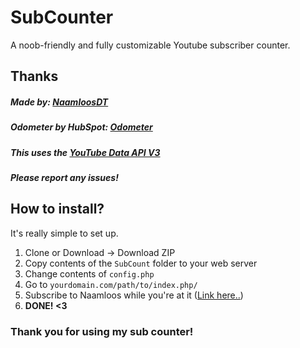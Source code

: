 # SubCounter
A noob-friendly and fully customizable Youtube subscriber counter.

## Thanks
##### Made by: [NaamloosDT](https://github.com/NaamloosDT/)
##### Odometer by HubSpot: [Odometer](https://github.com/HubSpot/odometer)
##### This uses the [YouTube Data API V3](https://developers.google.com/youtube/v3/)
##### Please report any issues!

## How to install?
It's really simple to set up.
1. Clone or Download -> Download ZIP
2. Copy contents of the `SubCount` folder to your web server
3. Change contents of `config.php`
4. Go to `yourdomain.com/path/to/index.php/`
5. Subscribe to Naamloos while you're at it ([Link here..](https://www.youtube.com/channel/UCg9pAY2HV9IVSXryhVFpgKA))
6. **DONE! <3**

### Thank you for using my sub counter!